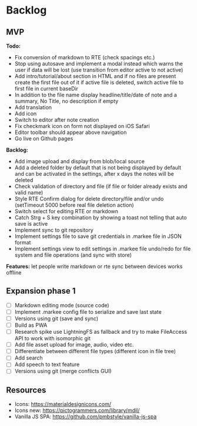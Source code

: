 # Backlog

## MVP
**Todo:**
* Fix conversion of markdown to RTE (check spacings etc.)
* Stop using autosave and implement a modal instead which warns the user if data will be lost (use transition from editor active to not active)
* Add intro/tutorial/about section in HTML and if no files are present create the first file out of it if active file is deleted, switch active file to first file in current baseDir
* In addition to the file name display headline/title/date of note and a summary, No Title, no description if empty
* Add translation
* Add icon
* Switch to editor after note creation
* Fix checkmark icon on form not displayed on iOS Safari
* Editor toolbar should appear above navigation
* Go live on Github pages

**Backlog:**
* Add image upload and display from blob/local source
* Add a deleted folder by default that is not being displayed by default and can be activated in the settings, after x days the notes will be deleted
* Check validation of directory and file (if file or folder already exists and valid name)
* Style RTE Confirm dialog for delete directory/file and/or undo (setTimeout 5000 before real file deletion action)
* Switch select for editing RTE or markdown
* Catch Strg + S key combination by showing a toast not telling that auto save is active
* Implement sync to git repository
* Implement settings file to save git credentials in .markee file in JSON format
* Implement settings view to edit settings in .markee file undo/redo for file system and file operations (and sync with store)

**Features:**
let people write markdown or rte sync between devices works offline

## Expansion phase 1
- [ ] Markdown editing mode (source code)
- [ ] Implement .markee config file to serialize and save last state
- [ ] Versions using git (save and sync)
- [ ] Build as PWA
- [ ] Research spike use LightningFS as fallback and try to make FileAccess API to work with isomorphic git
- [ ] Add file asset upload for image, audio, video etc.
- [ ] Differentiate between different file types (different icon in file tree)
- [ ] Add search
- [ ] Add speech to text feature
- [ ] Versions using git (merge conflicts GUI)

## Resources
* Icons: https://materialdesignicons.com/
* Icons new: https://pictogrammers.com/library/mdil/
* Vanilla JS SPA: https://github.com/pmbstyle/vanilla-js-spa

